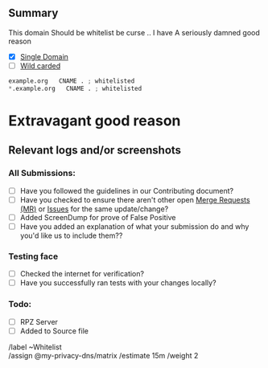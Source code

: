 ## Summary

<!-- Summarize the reason encountered concisely, and keep any domains in 
back ticks `(`)` -->

This domain Should be whitelist be curse .. I have A seriously damned 
good reason

- [X] <a href="source/whitelist/domains.list">Single Domain</a>
- [ ] <a href="source/whitelist/wildcard.list">Wild carded</a>

```python
example.org   CNAME . ; whitelisted 
*.example.org   CNAME . ; whitelisted 
```

# Extravagant good reason
<!-- Try to convince the team of why this domain should be added to the 
whitelist -->

## Relevant logs and/or screenshots

<!-- Paste any relevant logs - please use code blocks (```) to format 
console output, logs, and code as it's very hard to read otherwise. -->



### All Submissions:
- [ ] Have you followed the guidelines in our Contributing document?
- [ ] Have you checked to ensure there aren't other open
	[Merge Requests (MR)](../merge_requests) or [Issues](../issues) for
	the same update/change?
- [ ] Added ScreenDump for prove of False Positive
- [ ] Have you added an explanation of what your submission do and why
	you'd like us to include them??

### Testing face
- [ ] Checked the internet for verification?
- [ ] Have you successfully ran tests with your changes locally?

### Todo:
- [ ] RPZ Server
- [ ] Added to Source file

/label ~Whitelist  
/assign @my-privacy-dns/matrix 
/estimate 15m
/weight 2
